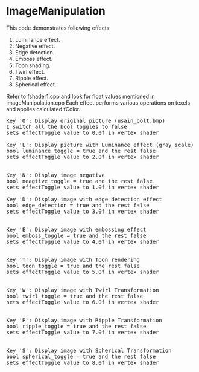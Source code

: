 # ImageManipulation

This code demonstrates following effects:
1. Luminance effect.
2. Negative effect.
3. Edge detection.
4. Emboss effect.
5. Toon shading.
6. Twirl effect.
7. Ripple effect.
8. Spherical effect.

Refer to fshader1.cpp and look for float values
mentioned in imageManipulation.cpp
Each effect performs various operations on texels and applies calculated fColor.


<pre>
Key 'O': Display original picture (usain_bolt.bmp) 
I switch all the bool toggles to false
sets effectToggle value to 0.0f in vertex shader

Key 'L': Display picture with Luminance effect (gray scale) 
bool luminance_toggle = true and the rest false
sets effectToggle value to 2.0f in vertex shader


Key 'N': Display image negative 
bool neagtive_toggle = true and the rest false
sets effectToggle value to 1.0f in vertex shader

Key 'D': Display image with edge detection effect 
bool edge_detection = true and the rest false
sets effectToggle value to 3.0f in vertex shader


Key 'E': Display image with embossing effect 
bool emboss_toggle = true and the rest false
sets effectToggle value to 4.0f in vertex shader


Key 'T': Display image with Toon rendering 
bool toon_toggle = true and the rest false
sets effectToggle value to 5.0f in vertex shader


Key 'W': Display image with Twirl Transformation 
bool twirl_toggle = true and the rest false
sets effectToggle value to 6.0f in vertex shader


Key 'P': Display image with Ripple Transformation 
bool ripple_toggle = true and the rest false
sets effectToggle value to 7.0f in vertex shader


Key 'S': Display image with Spherical Transformation 
bool spherical_toggle = true and the rest false
sets effectToggle value to 8.0f in vertex shader
</pre>
